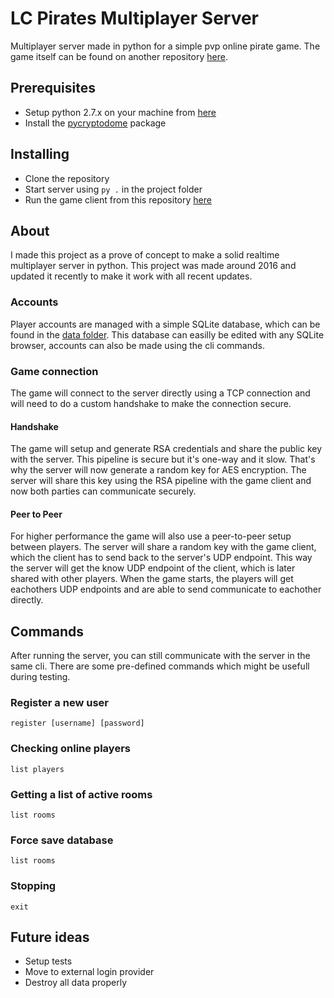 # LC Pirates Multiplayer Server
Multiplayer server made in python for a simple pvp online pirate game. The game itself can be found on another repository [here](https://github.com/florisdh/LCPiratesOnline).

## Prerequisites
- Setup python 2.7.x on your machine from [here](https://www.python.org/downloads)
- Install the [pycryptodome](https://pypi.org/project/pycryptodome/) package

## Installing
- Clone the repository
- Start server using `py .` in the project folder
- Run the game client from this repository [here](https://github.com/florisdh/LCPiratesOnline)

## About
I made this project as a prove of concept to make a solid realtime multiplayer server in python. This project was made around 2016 and updated it recently to make it work with all recent updates.

### Accounts
Player accounts are managed with a simple SQLite database, which can be found in the [data folder](./data). This database can easilly be edited with any SQLite browser, accounts can also be made using the cli commands.

### Game connection
The game will connect to the server directly using a TCP connection and will need to do a custom handshake to make the connection secure.
#### Handshake
The game will setup and generate RSA credentials and share the public key with the server. This pipeline is secure but it's one-way and it slow. That's why the server will now generate a random key for AES encryption. The server will share this key using the RSA pipeline with the game client and now both parties can communicate securely.
#### Peer to Peer
For higher performance the game will also use a peer-to-peer setup between players. The server will share a random key with the game client, which the client has to send back to the server's UDP endpoint. This way the server will get the know UDP endpoint of the client, which is later shared with other players. When the game starts, the players will get eachothers UDP endpoints and are able to send communicate to eachother directly.

## Commands
After running the server, you can still communicate with the server in the same cli. There are some pre-defined commands which might be usefull during testing.
### Register a new user
```
register [username] [password]
```
### Checking online players
```
list players
```
### Getting a list of active rooms
```
list rooms
```
### Force save database
```
list rooms
```
### Stopping
```
exit
```

## Future ideas
- Setup tests
- Move to external login provider
- Destroy all data properly
